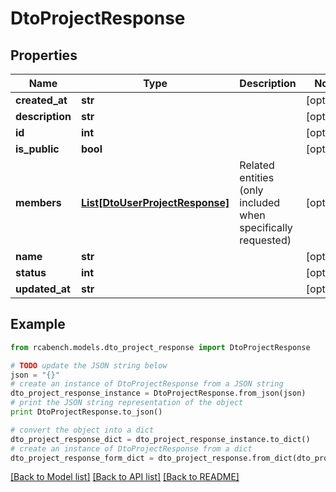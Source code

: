 # DtoProjectResponse


## Properties

Name | Type | Description | Notes
------------ | ------------- | ------------- | -------------
**created_at** | **str** |  | [optional] 
**description** | **str** |  | [optional] 
**id** | **int** |  | [optional] 
**is_public** | **bool** |  | [optional] 
**members** | [**List[DtoUserProjectResponse]**](DtoUserProjectResponse.md) | Related entities (only included when specifically requested) | [optional] 
**name** | **str** |  | [optional] 
**status** | **int** |  | [optional] 
**updated_at** | **str** |  | [optional] 

## Example

```python
from rcabench.models.dto_project_response import DtoProjectResponse

# TODO update the JSON string below
json = "{}"
# create an instance of DtoProjectResponse from a JSON string
dto_project_response_instance = DtoProjectResponse.from_json(json)
# print the JSON string representation of the object
print DtoProjectResponse.to_json()

# convert the object into a dict
dto_project_response_dict = dto_project_response_instance.to_dict()
# create an instance of DtoProjectResponse from a dict
dto_project_response_form_dict = dto_project_response.from_dict(dto_project_response_dict)
```
[[Back to Model list]](../README.md#documentation-for-models) [[Back to API list]](../README.md#documentation-for-api-endpoints) [[Back to README]](../README.md)


